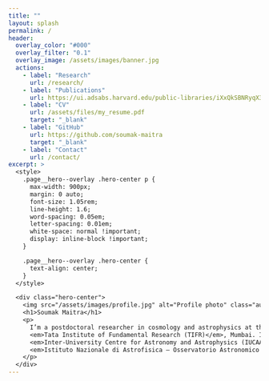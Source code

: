 ```yaml
---
title: ""
layout: splash
permalink: /
header:
  overlay_color: "#000"
  overlay_filter: "0.1"
  overlay_image: /assets/images/banner.jpg
  actions:
    - label: "Research"
      url: /research/
    - label: "Publications"
      url: https://ui.adsabs.harvard.edu/public-libraries/iXxQkSBNRyqX3YxHeLm5JQ
    - label: "CV"
      url: /assets/files/my_resume.pdf
      target: "_blank"
    - label: "GitHub"
      url: https://github.com/soumak-maitra
      target: "_blank"
    - label: "Contact"
      url: /contact/
excerpt: >
  <style>
    .page__hero--overlay .hero-center p {
      max-width: 900px;
      margin: 0 auto;
      font-size: 1.05rem;
      line-height: 1.6;
      word-spacing: 0.05em;
      letter-spacing: 0.01em;
      white-space: normal !important;
      display: inline-block !important;
    }

    .page__hero--overlay .hero-center {
      text-align: center;
    }
  </style>

  <div class="hero-center">
    <img src="/assets/images/profile.jpg" alt="Profile photo" class="author__avatar" />
    <h1>Soumak Maitra</h1>
    <p>
      I’m a postdoctoral researcher in cosmology and astrophysics at the Department of Theoretical Physics,
      <em>Tata Institute of Fundamental Research (TIFR)</em>, Mumbai. I completed my Ph.D. at the
      <em>Inter-University Centre for Astronomy and Astrophysics (IUCAA)</em>, Pune, and previously held a postdoctoral position at the
      <em>Istituto Nazionale di Astrofisica – Osservatorio Astronomico di Trieste (INAF–OATs)</em>, Italy. I’m broadly interested in the large-scale structure of the Universe and its early evolution, including the Epoch of Reionization.
    </p>
  </div>
---
```

